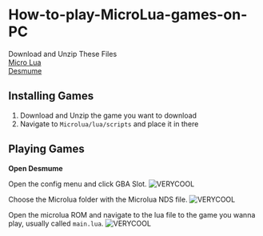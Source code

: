 # How-to-play-MicroLua-games-on-PC

Download and Unzip These Files <br>
[Micro Lua](https://cdn.discordapp.com/attachments/980621690809757758/1079543728529748079/MicroLua-4.7.2.zip) <br>
[Desmume](https://github.com/TASEmulators/desmume/releases/tag/release_0_9_13)

## Installing Games
1. Download and Unzip the game you want to download
2. Navigate to `Microlua/lua/scripts` and place it in there

## Playing Games

**Open Desmume**

Open the config menu and click GBA Slot.
![VERYCOOL](https://cdn.discordapp.com/attachments/980621690809757758/1079542554460180520/image.png "GAY!") <br>

Choose the Microlua folder with the Microlua NDS file.
![VERYCOOL](https://cdn.discordapp.com/attachments/1059666289896980592/1076046375415980084/image.png "GAY!") <br>

Open the microlua ROM and navigate to the lua file to the game you wanna play, usually called `main.lua`.
![VERYCOOL](https://cdn.discordapp.com/attachments/1059666289896980592/1076046892745637888/image.png "GAY!") <br>
